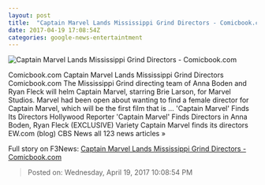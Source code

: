 ```yaml
---
layout: post
title:  "Captain Marvel Lands Mississippi Grind Directors - Comicbook.com"
date: 2017-04-19 17:08:54Z
categories: google-news-entertaintment
---
```


![Captain Marvel Lands Mississippi Grind Directors - Comicbook.com](http://media.comicbook.com/2017/02/brie-larson-captain-marvel-229285-640x320.jpg)

Comicbook.com Captain Marvel Lands Mississippi Grind Directors Comicbook.com The Mississippi Grind directing team of Anna Boden and Ryan Fleck will helm Captain Marvel, starring Brie Larson, for Marvel Studios. Marvel had been open about wanting to find a female director for Captain Marvel, which will be the first film that is ... 'Captain Marvel' Finds Its Directors Hollywood Reporter 'Captain Marvel' Finds Directors in Anna Boden, Ryan Fleck (EXCLUSIVE) Variety Captain Marvel finds its directors EW.com (blog) CBS News all 123 news articles »


Full story on F3News: [Captain Marvel Lands Mississippi Grind Directors - Comicbook.com](http://www.f3nws.com/n/UmdCZD)

> Posted on: Wednesday, April 19, 2017 10:08:54 PM
